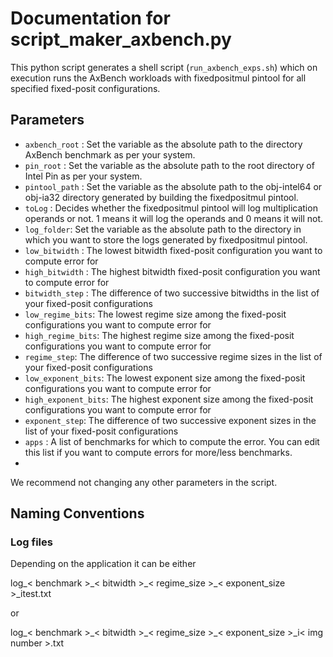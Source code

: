 # Documentation for script_maker_axbench.py

This python script generates a shell script (`run_axbench_exps.sh`) which on execution runs the AxBench workloads with fixedpositmul pintool for all specified fixed-posit configurations.

## Parameters
- `axbench_root` : Set the variable as the absolute path to the directory AxBench benchmark as per your system.
- `pin_root` : Set the variable as the absolute path to the root directory of Intel Pin as per your system.
- `pintool_path` : Set the variable as the absolute path to the obj-intel64 or obj-ia32 directory generated by building the fixedpositmul pintool.
- `toLog` : Decides whether the fixedpositmul pintool will log multiplication operands or not. 1 means it will log the operands and 0 means it will not.
- `log_folder`: Set the variable as the absolute path to the directory in which you want to store the logs generated by fixedpositmul pintool.
- `low_bitwidth` : The lowest bitwidth fixed-posit configuration you want to compute error for
- `high_bitwidth` : The highest bitwidth fixed-posit configuration you want to compute error for
- `bitwidth_step` : The difference of two successive bitwidths in the list of your fixed-posit configurations
- `low_regime_bits`: The lowest regime size among the fixed-posit configurations you want to compute error for
- `high_regime_bits`: The highest regime size among the fixed-posit configurations you want to compute error for
- `regime_step`: The difference of two successive regime sizes in the list of your fixed-posit configurations
- `low_exponent_bits`: The lowest exponent size among the fixed-posit configurations you want to compute error for
- `high_exponent_bits`: The highest exponent size among the fixed-posit configurations you want to compute error for
- `exponent_step`: The difference of two successive exponent sizes in the list of your fixed-posit configurations
- `apps` : A list of benchmarks for which to compute the error. You can edit this list if you want to compute errors for more/less benchmarks.
- 
We recommend not changing any other parameters in the script.

## Naming Conventions

### Log files
Depending on the application it can be either

log\_< benchmark >\_< bitwidth >\_< regime\_size >\_< exponent\_size >\_itest.txt

or 

log\_< benchmark >\_< bitwidth >\_< regime\_size >\_< exponent\_size >\_i< img number >.txt
